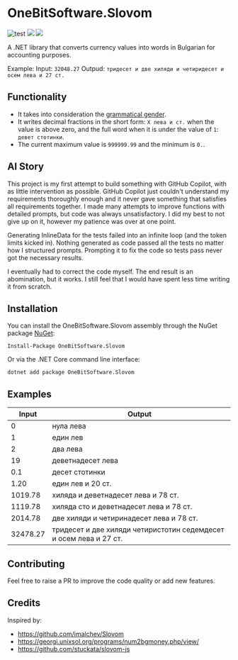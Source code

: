 # OneBitSoftware.Slovom
![test](https://github.com/OneBitSoftware/OneBitSoftware.Slovom/actions/workflows/dotnet.yml/badge.svg)
![](https://img.shields.io/nuget/v/OneBitSoftware.Slovom)
![](https://img.shields.io/badge/OneBit-Software-33ccff)

A .NET library that converts currency values into words in Bulgarian for accounting purposes.

Example: Input: `32048.27` Outpud: `тридесет и две хиляди и четиридесет и осем лева и 27 ст.`

## Functionality
- It takes into consideration the [grammatical gender](https://en.wikipedia.org/wiki/Grammatical_gender).
- It writes decimal fractions in the short form: `X лева и ст.` when the value is above zero, and the full word when it is under the value of `1`: `девет стотинки`.
- The current maximum value is `999999.99` and the minimum is `0.`.

## AI Story
This project is my first attempt to build something with GitHub Copilot, with as little intervention as possible.
GitHub Copilot just couldn't understand my requirements thoroughly enough and it never gave something that satisfies all requirements together.
I made many attempts to improve functions with detailed prompts, but code was always unsatisfactory. I did my best to not give up on it, however my patience was over at one point.

Generating InlineData for the tests failed into an infinite loop (and the token limits kicked in). Nothing generated as code passed all the tests no matter how I structured prompts. Prompting it to fix the code so tests pass never got the necessary results.

I eventually had to correct the code myself. The end result is an abomination, but it works. I still feel that I would have spent less time writing it from scratch.

## Installation
You can install the OneBitSoftware.Slovom assembly through the NuGet package [NuGet](https://www.nuget.org/packages/OneBitSoftware.Slovom):
```
Install-Package OneBitSoftware.Slovom
```
Or via the .NET Core command line interface:
```
dotnet add package OneBitSoftware.Slovom
```

## Examples

|Input|Output|
|--------|-------|
|0|нула лева|
|1|един лев|
|2|два лева|
|19|деветнадесет лева|
|0.1|десет стотинки|
|1.20|един лев и 20 ст.|
|1019.78|хиляда и деветнадесет лева и 78 ст.|
|1119.78|хиляда сто и деветнадесет лева и 78 ст.|
|2014.78|две хиляди и четиринадесет лева и 78 ст.|
|32478.27|тридесет и две хиляди четиристотин седемдесет и осем лева и 27 ст.|

## Contributing
Feel free to raise a PR to improve the code quality or add new features.

## Credits
Inspired by:
- https://github.com/imalchev/Slovom
- https://georgi.unixsol.org/programs/num2bgmoney.php/view/
- https://github.com/stuckata/slovom-js
